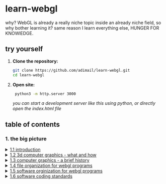 # learn-webgl

why? WebGL is already a really niche topic inside an already niche field, so why bother learning it? same reason I learn everything else, HUNGER FOR KNOWlEDGE.

## try yourself

1. **Clone the repository:**
   ```bash
   git clone https://github.com/adimail/learn-webgl.git
   cd learn-webgl
   ```
1. **Open site:**
   ```bash
    python3 -m http.server 3000
   ```
   _you can start a development server like this using python, or directly open the index.html file_

## table of contents

### 1. the big picture

<details markdown='1'>
    <summary> <a href='https://learnwebgl.brown37.net/the_big_picture/introduction.html'> 1.1 introduction<a></summary>
    webgl is a web api that allows us to use gpu in the device in a web browser to render realtime 3d graphics. it is the only cross platform development environment that the software industry has today. learning webgl is the best way to learn computer graphics and have a "toolbox" that you can use to create your own computer graphics.
</details>

<details markdown='1'>
    <summary> <a href='https://learnwebgl.brown37.net/the_big_picture/3d_rendering.html'> 1.2 3d computer graphics - what and how<a></summary>
    computer graphics have applications beyond video games and movies. _raster graphics_ describes pictures using small dots of colors, pixels (Picture elements). if the dots are small enough and close enough, a person does not see the dots, they see a "picture". _vector graphics_ describes 3d objects using mathematical equations. a picture is creted from the 3 dimentional object via a process called "rendering". results of rendering is a 2 dimentional raster image. 
</details>

<details markdown='1'>
    <summary> <a href='https://learnwebgl.brown37.net/the_big_picture/webgl_history.html'> 1.3 computer graphics - a brief history<a></summary>
    the first computer graphics program was developed by evan sutherland called sketchpad in 1963 as part of his phd thesis, which lead him to win the turing award in 1988. we need a "write once run anywhere" way to generate 3d graphics. this slogan was of the sun microsystems btw which they used for java. webgl is an implementation of opengl 2.0 in javascript. webgl is an js api that can render 3d graphics on any compatiable browser without the use of plugins.
</details>

<details markdown='1'>
    <summary> <a href='https://learnwebgl.brown37.net/the_big_picture/file_structure.html'> 1.4 file organization for webgl programs<a></summary>
    a webgl application has following files: html, css, js, obj/data and shader. a basic principle of a file structure is to group relateed files in seperate folders. a logical file organization would be to have a separate folder for each WebGL program that stores files unique to that program, and a common library folder for shared files.
</details>

<details markdown='1'>
    <summary> <a href='https://learnwebgl.brown37.net/the_big_picture/software_structure.html'> 1.5 software orginization for webgl programs<a></summary>
    object-oriented programming will be critical to the successful implementation of your webgl programs. for example, a scene is typically composed of multiple models. it makes sense to create an object for each model. this isolates the complexity of each model in a separate JavaScript object and it greatly facilitates code re-use.
</details>

<details markdown='1'>
    <summary> <a href='https://learnwebgl.brown37.net/the_big_picture/coding_standards.html'> 1.6 software coding standards<a></summary>
    to follow a set of good coding standards makes you a good programmer. please follow the link above to read more about the coding standards.
</details>
